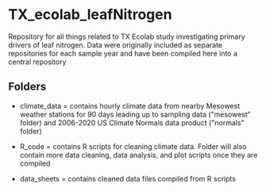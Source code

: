# TX_ecolab_leafNitrogen
Repository for all things related to TX Ecolab study investigating primary drivers of leaf nitrogen. Data were originally included as separate repositories for each sample year and have been compiled here into a central repository

## Folders
- climate_data = contains hourly climate data from nearby Mesowest weather stations for 90 days leading up to sampling data ("mesowest" folder) and 2006-2020 US Climate Normals data product ("normals" folder)

- R_code = contains R scripts for cleaning climate data. Folder will also contain more data cleaning, data analysis, and plot scripts once they are compiled

- data_sheets = contains cleaned data files compiled from R scripts
